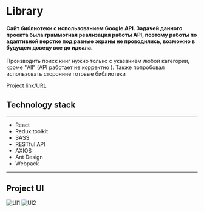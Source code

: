 # Library
#### Сайт библиотеки с использованием Google API. Задачей данного проекта была граммотная реализация работы API, поэтому работы по адаптивной верстке под разные экраны не проводились, возможно в будущем доведу все до идеала. 
Производить поиск книг нужно только с указанием любой категории, кроме "All" (API работает не корректно ). Также попробовал использовать сторонние готовые библиотеки 

[Project link/URL](https://lowerrider.github.io/Library/)

## Technology stack
____

+ React
+ Redux toolkit
+ SASS
+ RESTful API
+ AXIOS
+ Ant Design
+ Webpack
____
## Project UI

![UI1](https://sun9-21.userapi.com/impg/JF_urITgV1O42Xv33LkKlsWFI887r-zStvS1lw/bN-Ba7cNUl4.jpg?size=2533x1311&quality=96&sign=fb2dcfcd85f1657552c01d8f8d22a850&type=album)
![UI2](https://sun9-25.userapi.com/impg/vJtZkXCAAZEUkuk3oOD8dn-IgVqqN9flnOg_1Q/XS1iiC3FUAw.jpg?size=2535x1304&quality=96&sign=36d2091d5425d4653a9ccb13226c9354&type=album)
